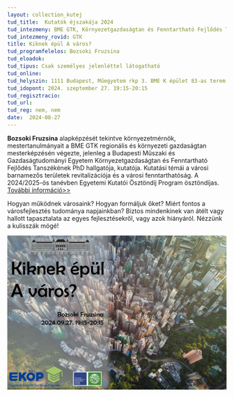 ```yaml
---
layout: collection_kutej
tud_title:  Kutatók éjszakája 2024
tud_intezmeny: BME GTK, Környezetgazdaságtan és Fenntartható Fejlődés Tanszék
tud_intezmeny_rovid: GTK
title: Kiknek épül A város?
tud_programfelelos: Bozsoki Fruzsina
tud_eloadok: 
tud_tipus: Csak személyes jelenléttel látogatható
tud_online: 
tud_helyszin: 1111 Budapest, Műegyetem rkp 3. BME K épület 83-as terem
tud_idopont: 2024. szeptember 27. 19:15-20:15
tud_regisztracio: 
tud_url: 
tud_reg: nem, nem
date:  2024-08-27
---
```


**Bozsoki Fruzsina** alapképzését tekintve környezetmérnök, mestertanulmányait a BME GTK regionális és környezeti gazdaságtan mesterképzésén végezte, jelenleg a Budapesti Műszaki és Gazdaságtudományi Egyetem Környezetgazdaságtan és Fenntartható Fejlődés Tanszékének PhD hallgatója, kutatója. Kutatási témái a városi barnamezős területek revitalizációja és a városi fenntarthatóság. A 2024/2025-ös tanévben Egyetemi Kutatói Ösztöndíj Program ösztöndíjas.
[További információ>>](http://kornygazd.bme.hu/hu/munkatarsak/bozsoki-fruzsina)

Hogyan működnek városaink? Hogyan formáljuk őket? Miért fontos a városfejlesztés tudománya napjainkban? 
Biztos mindenkinek van átélt vagy hallott tapasztalata az egyes fejlesztésekről, vagy azok hiányáról. Nézzünk a kulisszák mögé!

![Kiknek épül A város?](../2024/images/kiknek-epul-a-varos.jpg)
